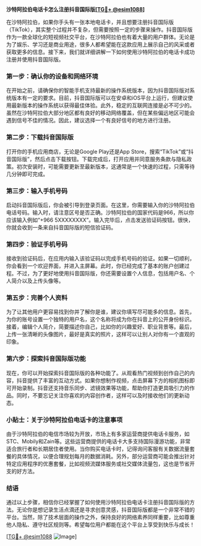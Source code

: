 **沙特阿拉伯电话卡怎么注册抖音国际版[[TG💪+ @esim1088](https://t.me/s/esim1088)]**

在沙特阿拉伯，如果你手头有一张本地电话卡，并且想要注册抖音国际版（TikTok），其实整个过程并不复杂，但需要按照一定的步骤来操作。抖音国际版作为一款全球化的短视频社交平台，在沙特阿拉伯也有着大量的用户群体。无论是为了娱乐、学习还是商业用途，很多人都希望能在这款应用上展示自己的风采或者获取更多的信息。接下来，我们就详细讲解一下如何使用沙特阿拉伯的电话卡成功注册并使用抖音国际版。

### 第一步：确认你的设备和网络环境

在开始之前，请确保你的智能手机支持最新的操作系统版本，因为抖音国际版对系统版本有一定的要求。目前，抖音国际版可以在安卓和iOS平台上运行，但建议使用最新版本的操作系统以获得最佳体验。此外，稳定的互联网连接是必不可少的。虽然在沙特阿拉伯大部分地区都有良好的移动网络覆盖，但在某些偏远地区可能会遇到信号不佳的情况。因此，建议选择一个有良好信号的地方进行注册。

### 第二步：下载抖音国际版

打开你的手机应用商店，无论是Google Play还是App Store，搜索“TikTok”或“抖音国际版”，然后点击下载按钮。下载完成后，打开应用并同意服务条款与隐私政策。初次安装时，可能需要更新至最新版本，这通常是一个快速的过程，只需等待几分钟即可完成。

### 第三步：输入手机号码

启动抖音国际版后，你会被引导到登录页面。在这里，你需要输入你的沙特阿拉伯电话号码。输入时，请注意区号是否正确。沙特阿拉伯的国家代码是966，所以你应该输入例如“+966 5XXXXXXXX”。输入完毕后，点击发送验证码按钮。很快，你就会收到一条来自抖音国际版的短信验证码。

### 第四步：验证手机号码

接收到验证码后，在应用内输入该验证码以完成手机号码的验证。如果一切顺利，你会看到一个欢迎界面，并进入主屏幕。此时，你已经完成了基本的账户创建过程。不过，为了更好地使用抖音国际版，你还需要设置个人信息，包括用户名、个人简介以及上传头像等。

### 第五步：完善个人资料

为了让其他用户更容易找到你并了解你是谁，建议你填写尽可能多的信息。首先，为你的账号设置一个独特的用户名，这个名称将成为你在抖音上的公开身份标识。接着，编辑个人简介，简要描述你自己，比如你的兴趣爱好、职业背景等。最后，上传一张清晰的头像图片，最好是真实的照片，这样可以让别人对你有一个直观的印象。

### 第六步：探索抖音国际版功能

现在，你可以开始探索抖音国际版的各种功能了。从观看热门视频到创作自己的内容，抖音提供了丰富的互动方式。如果你想制作视频，点击屏幕下方的相机图标即可开始录制。抖音还支持音乐同步、滤镜效果等功能，帮助你打造更具吸引力的作品。同时，不要忘记关注你喜欢的内容创作者，这样可以及时接收他们的更新动态。

### 小贴士：关于沙特阿拉伯电话卡的注意事项

由于沙特阿拉伯的电信市场较为开放，市场上有多家运营商提供电话卡服务，如STC、Mobily和Zain等。这些运营商提供的电话卡大多支持国际漫游功能，非常适合旅行者和长期居住者使用。当你购买电话卡时，记得询问客服有关数据流量套餐的具体情况，以便合理规划每月的数据消耗。另外，部分运营商可能会推出针对特定应用程序的优惠套餐，比如视频流媒体服务或社交媒体流量包，这也是节省开支的好方法。

### 结语

通过以上步骤，相信你已经掌握了如何使用沙特阿拉伯电话卡注册抖音国际版的方法。无论你是想记录生活点滴还是寻求创意灵感，抖音国际版都是一个非常不错的平台。当然，除了技术层面的操作之外，保持良好的网络素养同样重要，比如尊重他人隐私、遵守社区规则等。希望每位用户都能在这个平台上享受到快乐与成长！

[[TG💪+ @esim1088](https://t.me/s/esim1088) ![Image](https://i.postimg.cc/4NQfJmqS/Snipaste-2025-05-13-00-14-12.png)]